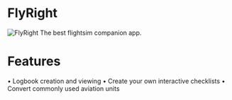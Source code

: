 # FlyRight
![FlyRight](https://github.com/user-attachments/assets/efb0dced-ba7a-4537-ab57-0dc7c8951a30)
The best flightsim companion app.

# Features
• Logbook creation and viewing
• Create your own interactive checklists
• Convert commonly used aviation units
